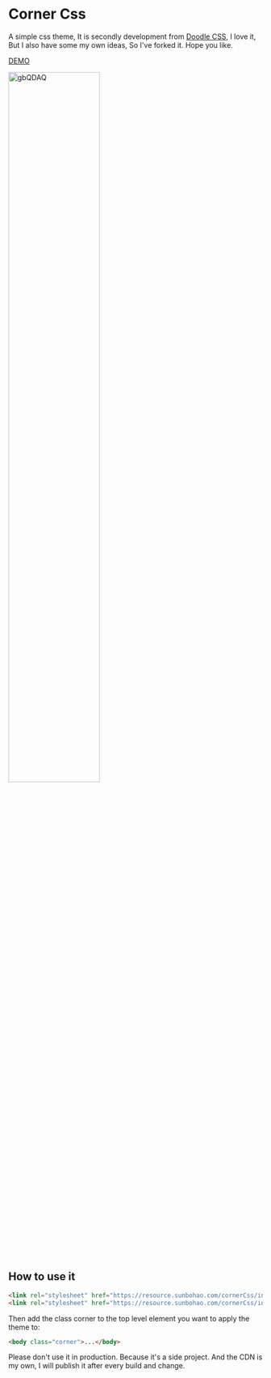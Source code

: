 # Corner Css

A simple css theme, It is secondly development from [Doodle CSS](https://github.com/chr15m/DoodleCSS), I love it, But I also have some my own ideas, So I've forked it. Hope you like.

[DEMO](https://mynameisdu.github.io/corner.html)

<img src="https://resource.sunbohao.com/uPic/gbQDAQ.png" alt="gbQDAQ" width='60%'/>

## How to use it

```html
<link rel="stylesheet" href="https://resource.sunbohao.com/cornerCss/index-2222.css" />
<link rel="stylesheet" href="https://resource.sunbohao.com/cornerCss/index-333.js" />
```

Then add the class corner to the top level element you want to apply the theme to:

```html
<body class="corner">...</body>
```

Please don't use it in production. Because it's a side project. And the CDN is my own, I will publish it after every build and change.
